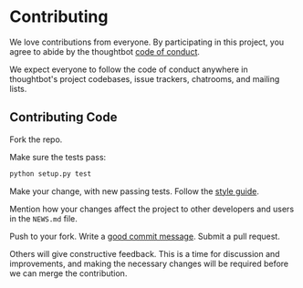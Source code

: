 # Contributing

We love contributions from everyone.
By participating in this project,
you agree to abide by the thoughtbot [code of conduct].

  [code of conduct]: code-of-conduct.md

We expect everyone to follow the code of conduct
anywhere in thoughtbot's project codebases,
issue trackers, chatrooms, and mailing lists.

## Contributing Code

Fork the repo.

Make sure the tests pass:

``` bash
python setup.py test
```

Make your change, with new passing tests. Follow the [style guide][style].

  [style]: https://www.python.org/dev/peps/pep-0008/

Mention how your changes affect the project to other developers and users in the
`NEWS.md` file.

Push to your fork. Write a [good commit message][commit]. Submit a pull request.

  [commit]: http://tbaggery.com/2008/04/19/a-note-about-git-commit-messages.html

Others will give constructive feedback.
This is a time for discussion and improvements,
and making the necessary changes will be required before we can
merge the contribution.
